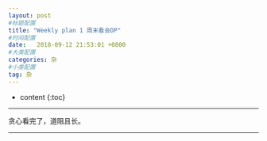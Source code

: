 ```yaml
---
layout: post
#标题配置
title: "Weekly plan 1 周末看会DP"
#时间配置
date:   2018-09-12 21:53:01 +0800
#大类配置
categories: 杂
#小类配置
tag: 杂
---
```


* content
{:toc}
 


----------



贪心看完了，道阻且长。

----------